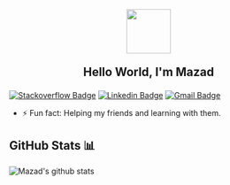 ## <div style="text-align: center"> <img src="https://media.giphy.com/media/hvPVnM5DQFeLe/giphy.gif" width="80px"></br> <p> Hello World, I'm Mazad</p></div>

[![Stackoverflow Badge](https://img.shields.io/badge/-MaméAzad-f48024?style=flat-square&labelColor=f48024&logo=stackoverflow&logoColor=white&link=https://stackoverflow.com/users/7326407/aashutosh-rathi)](https://stackoverflow.com/users/12596038/mam%c3%a9?tab=profile) [![Linkedin Badge](https://img.shields.io/badge/-MaméAzad-blue?style=flat-square&logo=Linkedin&logoColor=white&link=https://www.linkedin.com/in/aashutoshrathi/)](https://www.linkedin.com/in/mam%C3%A9/) [![Gmail Badge](https://img.shields.io/badge/-mazad.turgut@gmail.com-c14438?style=flat-square&logo=Gmail&logoColor=white&link=mailto:me@aashutosh.dev)](mailto:mameazad.turgut@gmail.com)

- ⚡ Fun fact: Helping my friends and learning with them.

## GitHub Stats 📊

![Mazad's github stats](https://github-readme-stats.vercel.app/api?username=mametur&theme=radical&show_icons=true)

